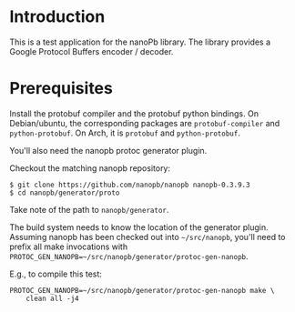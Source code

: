 # Introduction

This is a test application for the nanoPb library.
The library provides a Google Protocol Buffers encoder / decoder.

# Prerequisites

Install the protobuf compiler and the protobuf python bindings.
On Debian/ubuntu, the corresponding packages are `protobuf-compiler` and
`python-protobuf`. On Arch, it is `protobuf` and `python-protobuf`.

You'll also need the nanopb protoc generator plugin.

Checkout the matching nanopb repository:

    $ git clone https://github.com/nanopb/nanopb nanopb-0.3.9.3
    $ cd nanopb/generator/proto

Take note of the path to `nanopb/generator`.

The build system needs to know the location of the generator plugin.
Assuming nanopb has been checked out into `~/src/nanopb`, you'll need to prefix
all make invocations with
```PROTOC_GEN_NANOPB=~/src/nanopb/generator/protoc-gen-nanopb```.

E.g., to compile this test:

    PROTOC_GEN_NANOPB=~/src/nanopb/generator/protoc-gen-nanopb make \
        clean all -j4
